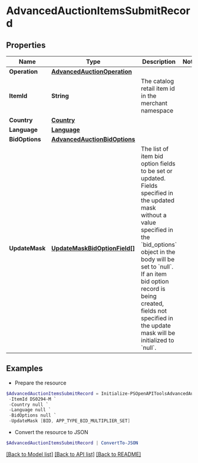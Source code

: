 # AdvancedAuctionItemsSubmitRecord
## Properties

Name | Type | Description | Notes
------------ | ------------- | ------------- | -------------
**Operation** | [**AdvancedAuctionOperation**](AdvancedAuctionOperation.md) |  | 
**ItemId** | **String** | The catalog retail item id in the merchant namespace | 
**Country** | [**Country**](Country.md) |  | 
**Language** | [**Language**](Language.md) |  | 
**BidOptions** | [**AdvancedAuctionBidOptions**](AdvancedAuctionBidOptions.md) |  | 
**UpdateMask** | [**UpdateMaskBidOptionField[]**](UpdateMaskBidOptionField.md) | The list of item bid option fields to be set or updated. Fields specified in the updated mask without a value specified in the &#x60;bid_options&#x60; object in the body will be set to &#x60;null&#x60;. If an item bid option record is being created, fields not specified in the update mask will be initialized to &#x60;null&#x60;. | 

## Examples

- Prepare the resource
```powershell
$AdvancedAuctionItemsSubmitRecord = Initialize-PSOpenAPIToolsAdvancedAuctionItemsSubmitRecord  -Operation null `
 -ItemId DS0294-M `
 -Country null `
 -Language null `
 -BidOptions null `
 -UpdateMask [BID, APP_TYPE_BID_MULTIPLIER_SET]
```

- Convert the resource to JSON
```powershell
$AdvancedAuctionItemsSubmitRecord | ConvertTo-JSON
```

[[Back to Model list]](../README.md#documentation-for-models) [[Back to API list]](../README.md#documentation-for-api-endpoints) [[Back to README]](../README.md)

